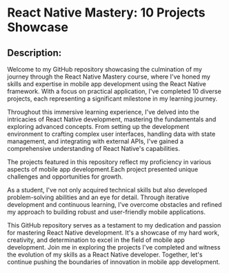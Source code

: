 # React Native Mastery: 10 Projects Showcase

## Description:
Welcome to my GitHub repository showcasing the culmination of my journey through the React Native Mastery course, where I've honed my skills and expertise in mobile app development using the React Native framework. With a focus on practical application, I've completed 10 diverse projects, each representing a significant milestone in my learning journey.

Throughout this immersive learning experience, I've delved into the intricacies of React Native development, mastering the fundamentals and exploring advanced concepts. From setting up the development environment to crafting complex user interfaces, handling data with state management, and integrating with external APIs, I've gained a comprehensive understanding of React Native's capabilities.

The projects featured in this repository reflect my proficiency in various aspects of mobile app development.Each project presented unique challenges and opportunities for growth.

As a student, I've not only acquired technical skills but also developed problem-solving abilities and an eye for detail. Through iterative development and continuous learning, I've overcome obstacles and refined my approach to building robust and user-friendly mobile applications.

This GitHub repository serves as a testament to my dedication and passion for mastering React Native development. It's a showcase of my hard work, creativity, and determination to excel in the field of mobile app development. Join me in exploring the projects I've completed and witness the evolution of my skills as a React Native developer. Together, let's continue pushing the boundaries of innovation in mobile app development.
